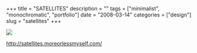+++
title = "SATELLITES"
description = ""
tags = ["minimalist", "monochromatic", "portfolio"]
date = "2008-03-14"
categories = ["design"]
slug = "satellites"
+++


 

  <div id="screens-thumbs" class="clearfix">
    <div class="txt-center" id="design-submission"><a href="http://satellites.moreorlessmyself.com/"><img id='bluga-thumbnail-818' class='bluga-thumbnail large' src='/media/bluga/
wt47f27901ed132_0.jpg'/></a></div>  
  </div>   
<p><a href="http://satellites.moreorlessmyself.com/">http://satellites.moreorlessmyself.com/</a></p>




